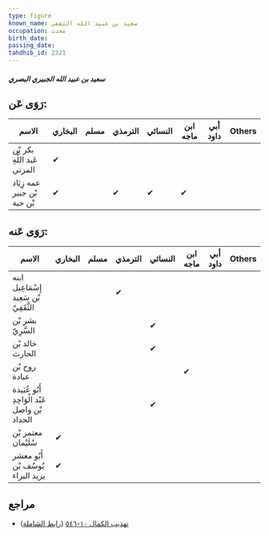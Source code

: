 ```yaml
---
type: figure
known_name: سعيد بن عبيد الله الثقفي
occupation: محدث
birth_date:
passing_date:
tahdhib_id: 2321
---
```

##### سعيد بن عبيد الله الجبيري البصري

## رَوَى عَن:
| الاسم                       | البخاري | مسلم | الترمذي | النسائي | ابن ماجه | أبي داود | Others |
| --------------------------- | ------- | ---- | ------- | ------- | -------- | -------- | ------ |
| بكر بْن عَبد اللَّهِ المزني | ✔       |      |         |         |          |          |        |
| عمه زِيَاد بْن جبير بْن حية | ✔       |      | ✔       | ✔       | ✔        |          |        |
## رَوَى عَنه:
| الاسم                                          | البخاري | مسلم | الترمذي | النسائي | ابن ماجه | أبي داود | Others |
| ---------------------------------------------- | ------- | ---- | ------- | ------- | -------- | -------- | ------ |
| ابنه إِسْمَاعِيل بْن سَعِيد الثَّقَفِيّ        |         |      | ✔       |         |          |          |        |
| بشر بْن السَّرِيّ                              |         |      |         | ✔       |          |          |        |
| خالد بْن الحارث                                |         |      |         | ✔       |          |          |        |
| روح بْن عبادة                                  |         |      |         |         | ✔        |          |        |
| أَبُو عُبَيدة عَبْد الْوَاحِدِ بْن واصل الحداد |         |      |         | ✔       |          |          |        |
| معتمر بْن سُلَيْمان                            | ✔       |      |         |         |          |          |        |
| أَبُو معشر يُوسُف بْن يزيد البراء              | ✔       |      |         |         |          |          |        |
## مراجع
- [تهذيب الكمال ١٠-٥٤٦](obsidian://open?vault=Tahdhib-al-Kamal&file=Figures/٢٣٢١-سعيد%20بن%20عبيد%20الله%20الجبيري%20البصري) ([رابط الشاملة](https://shamela.ws/book/3722/5318))
